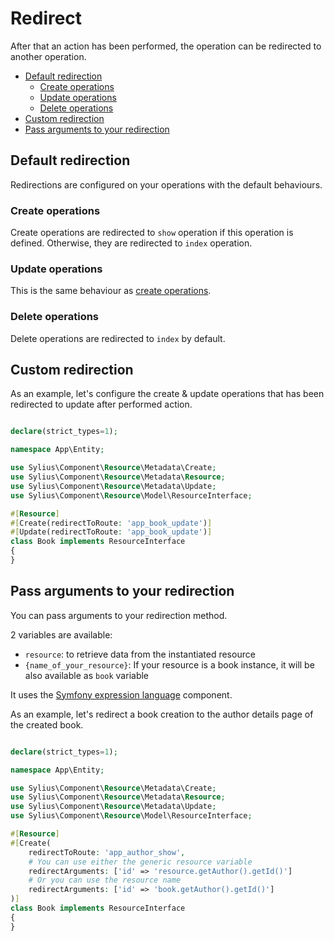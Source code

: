 # Redirect

After that an action has been performed, the operation can be redirected to another operation.

<!-- TOC -->
* [Default redirection](#default-redirection)
  * [Create operations](#create-operations) 
  * [Update operations](#update-operations)
  * [Delete operations](#delete-operations)
* [Custom redirection](#custom-redirection)
* [Pass arguments to your redirection](#pass-arguments-to-your-redirection)
<!-- TOC -->


## Default redirection

Redirections are configured on your operations with the default behaviours.

### Create operations 

Create operations are redirected to `show` operation if this operation is defined.
Otherwise, they are redirected to `index` operation.

### Update operations

This is the same behaviour as [create operations](#create-operations).

### Delete operations

Delete operations are redirected to `index` by default.

## Custom redirection

As an example, let's configure the create & update operations that has been redirected to update after performed action.

```php

declare(strict_types=1);

namespace App\Entity;

use Sylius\Component\Resource\Metadata\Create;
use Sylius\Component\Resource\Metadata\Resource;
use Sylius\Component\Resource\Metadata\Update;
use Sylius\Component\Resource\Model\ResourceInterface;

#[Resource]
#[Create(redirectToRoute: 'app_book_update')]
#[Update(redirectToRoute: 'app_book_update')]
class Book implements ResourceInterface
{
}
```

## Pass arguments to your redirection

You can pass arguments to your redirection method.

2 variables are available:

* `resource`: to retrieve data from the instantiated resource
* `{name_of_your_resource}`: If your resource is a book instance, it will be also available as `book` variable

It uses the [Symfony expression language](https://symfony.com/doc/current/components/expression_language.html) component.

As an example, let's redirect a book creation to the author details page of the created book.

```php

declare(strict_types=1);

namespace App\Entity;

use Sylius\Component\Resource\Metadata\Create;
use Sylius\Component\Resource\Metadata\Resource;
use Sylius\Component\Resource\Metadata\Update;
use Sylius\Component\Resource\Model\ResourceInterface;

#[Resource]
#[Create(
    redirectToRoute: 'app_author_show', 
    # You can use either the generic resource variable
    redirectArguments: ['id' => 'resource.getAuthor().getId()']
    # Or you can use the resource name
    redirectArguments: ['id' => 'book.getAuthor().getId()']
)]
class Book implements ResourceInterface
{
}
```
